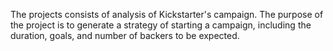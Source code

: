 The projects consists of analysis of Kickstarter's campaign. The purpose of the project is to generate a strategy of starting a campaign, including the duration, goals, and number of backers to be expected.

